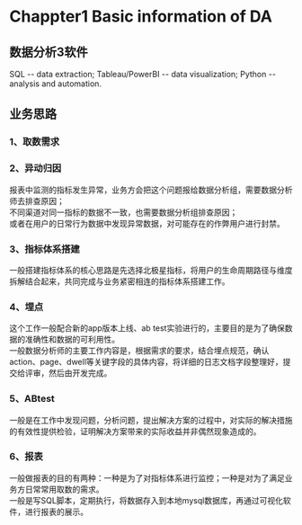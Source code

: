 # Chappter1 Basic information of DA
## 数据分析3软件
SQL -- data extraction; Tableau/PowerBI -- data visualization; Python -- analysis and automation.

## 业务思路
### 1、取数需求  
### 2、异动归因  
报表中监测的指标发生异常，业务方会把这个问题报给数据分析组，需要数据分析师去排查原因；  
不同渠道对同一指标的数据不一致，也需要数据分析组排查原因；  
或者在用户的日常行为数据中发现异常数据，对可能存在的作弊用户进行封禁。  
### 3、指标体系搭建  
一般搭建指标体系的核心思路是先选择北极星指标，将用户的生命周期路径与维度拆解结合起来，共同完成与业务紧密相连的指标体系搭建工作。  
### 4、埋点  
这个工作一般配合新的app版本上线、ab test实验进行的，主要目的是为了确保数据的准确性和数据的可利用性。  
一般数据分析师的主要工作内容是，根据需求的要求，结合埋点规范，确认action、page、dwell等关键字段的具体内容，将详细的日志文档字段整理好，提交给评审，然后由开发完成。  
### 5、ABtest  
一般是在工作中发现问题，分析问题，提出解决方案的过程中，对实际的解决措施的有效性提供检验，证明解决方案带来的实际收益并非偶然现象造成的。  
### 6、报表  
一般做报表的目的有两种：一种是为了对指标体系进行监控；一种是对为了满足业务方日常常用取数的需求。  
一般是写SQL脚本，定期执行，将数据存入到本地mysql数据库，再通过可视化软件，进行报表的展示。  




